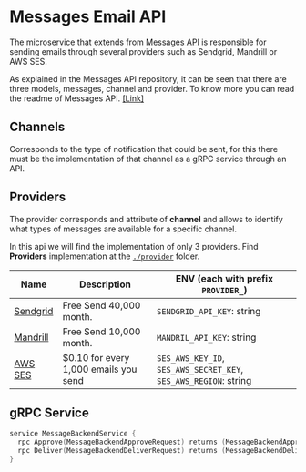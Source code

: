 # Messages Email API

The microservice that extends from [Messages API](https://github.com/microapis/messages-api) is responsible for sending emails through several providers such as Sendgrid, Mandrill or AWS SES.

As explained in the Messages API repository, it can be seen that there are three models, messages, channel and provider. To know more you can read the readme of Messages API. [[Link]](https://github.com/microapis/messages-hook-api)

## Channels

Corresponds to the type of notification that could be sent, for this there must be the implementation of that channel as a gRPC service through an API.

## Providers

The provider corresponds and attribute of **channel** and allows to identify what types of messages are available for a specific channel.

In this api we will find the implementation of only 3 providers. Find **Providers** implementation at the [`./provider`](./lib) folder.

| Name                                   | Description                            | ENV (each with prefix `PROVIDER_`)                               |
| -------------------------------------- | -------------------------------------- | ---------------------------------------------------------------- |
| [Sendgrid](https://sendgrid.com/)      | Free Send 40,000 month.                | `SENDGRID_API_KEY`: string                                       |
| [Mandrill](https://mandrill.com/)      | Free Send 10,000 month.                | `MANDRIL_API_KEY`: string                                        |
| [AWS SES](https://aws.amazon.com/ses/) | \$0.10 for every 1,000 emails you send | `SES_AWS_KEY_ID`, `SES_AWS_SECRET_KEY`, `SES_AWS_REGION`: string |

## gRPC Service

```go
service MessageBackendService {
  rpc Approve(MessageBackendApproveRequest) returns (MessageBackendApproveResponse) {}
  rpc Deliver(MessageBackendDeliverRequest) returns (MessageBackendDeliverResponse) {}
}
```
